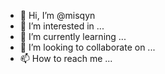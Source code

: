 - 👋 Hi, I’m @misqyn
- 👀 I’m interested in ...
- 🌱 I’m currently learning ...
- 💞️ I’m looking to collaborate on ...
- 📫 How to reach me ...

<!---
misqyn/misqyn is a ✨ special ✨ repository because its `README.md` (this file) appears on your GitHub profile.
You can click the Preview link to take a look at your changes.
--->
